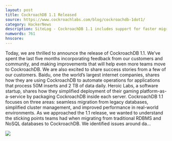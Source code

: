 ```yaml
---
layout: post
title: CockroachDB 1.1 Released
source: https://www.cockroachlabs.com/blog/cockroachdb-1dot1/
category: HackerNews
description: SiteLog - CockroachDB 1.1 includes support for faster migrations from legacy databases, simplified cluster management, and improved performance.
numwords: 761
hnscore: 
---
```


Today, we are thrilled to announce the release of CockroachDB 1.1. We’ve spent the last five months incorporating feedback from our customers and community, and making improvements that will help even more teams move to CockroachDB.  We are also excited to share success stories from a few of our customers. Baidu, one the world’s largest internet companies, shares how they are using CockroachDB to automate operations for applications that process 50M inserts and 2 TB of data daily. Heroic Labs, a software startup, shares how they simplified deployment of their gaming platform-as-a-service by packaging CockroachDB inside each server.  CockroachDB 1.1 focuses on three areas: seamless migration from legacy databases, simplified cluster management, and improved performance in real-world environments.  As we approached the 1.1 release, we wanted to understand the sticking points teams had when migrating from traditional RDBMS and NoSQL databases to CockroachDB. We identified issues around da...

![](https://www.cockroachlabs.com//uploads/2017/10/1-1-release-header.jpg)
<!--description-->
